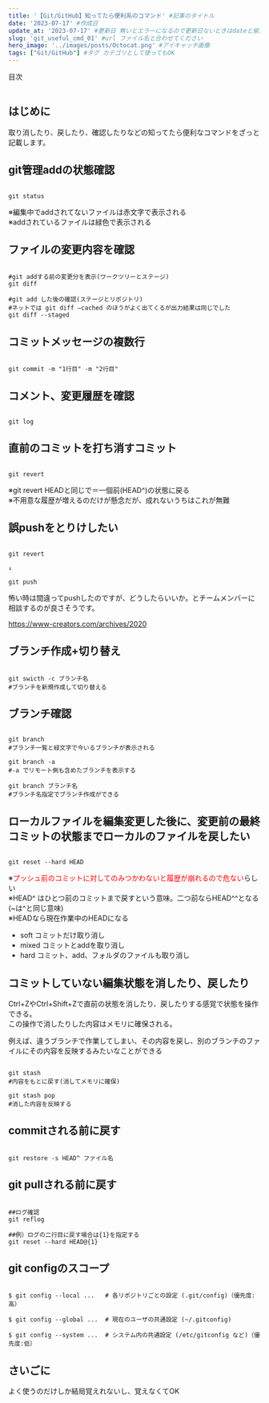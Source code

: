 ```yaml
---
title: '【Git/GitHub】知ってたら便利系のコマンド' #記事のタイトル
date: '2023-07-17' #作成日
update_at: '2023-07-17' #更新日 無いとエラーになるので更新日ないときはdateと揃えてください。
slug: 'git_useful_cmd_01' #url ファイル名と合わせてください
hero_image: '../images/posts/Octocat.png' #アイキャッチ画像
tags: ["Git/GitHub"] #タグ カテゴリとして使ってもOK
---
```


<div class="toc-title">目次</div>

```toc
```

## はじめに

取り消したり、戻したり、確認したりなどの知ってたら便利なコマンドをざっと記載します。

## git管理addの状態確認

```GitHub:title=git_command

git status

```

※編集中でaddされてないファイルは赤文字で表示される  
※addされているファイルは緑色で表示される

## ファイルの変更内容を確認

```GitHub:title=git_command

#git addする前の変更分を表示(ワークツリーとステージ)
git diff

#git add した後の確認(ステージとリポジトリ)
#ネットでは git diff –cached のほうがよく出てくるが出力結果は同じでした
git diff --staged

```

## コミットメッセージの複数行

```GitHub:title=git_command

git commit -m "1行目" -m "2行目"

```


## コメント、変更履歴を確認

```GitHub:title=git_command

git log

```


## 直前のコミットを打ち消すコミット

```GitHub:title=git_command

git revert

```

※git revert HEADと同じで＝一個前(HEAD^)の状態に戻る  
※不用意な履歴が増えるのだけが懸念だが、成れないうちはこれが無難


## 誤pushをとりけしたい

```GitHub:title=git_command

git revert

↓

git push

```

怖い時は間違ってpushしたのですが、どうしたらいいか。とチームメンバーに相談するのが良さそうです。

<div class="boxparts ref">
  <div class="title"></div>
  
  https://www-creators.com/archives/2020
</div>



## ブランチ作成+切り替え

```GitHub:title=git_command

git swicth -c ブランチ名
#ブランチを新規作成して切り替える

```

## ブランチ確認

```GitHub:title=git_command

git branch
#ブランチ一覧と緑文字で今いるブランチが表示される

git branch -a 
#-a でリモート側も含めたブランチを表示する

git branch ブランチ名
#ブランチ名指定でブランチ作成ができる

```

## ローカルファイルを編集変更した後に、変更前の最終コミットの状態までローカルのファイルを戻したい

```GitHub:title=git_command

git reset --hard HEAD

```

※<span style="color:red">プッシュ前のコミットに対してのみつかわないと履歴が崩れるので危ない</span>らしい  
※HEAD^ はひとつ前のコミットまで戻すという意味。二つ前ならHEAD^^となる(~は^と同じ意味)  
※HEADなら現在作業中のHEADになる

- soft	コミットだけ取り消し
- mixed	コミットとaddを取り消し
- hard	コミット、add、フォルダのファイルも取り消し

## コミットしていない編集状態を消したり、戻したり

Ctrl+ZやCtrl+Shift+Zで直前の状態を消したり、戻したりする感覚で状態を操作できる。  
この操作で消したりした内容はメモリに確保される。  

例えば、違うブランチで作業してしまい、その内容を戻し、別のブランチのファイルにその内容を反映するみたいなことができる

```GitHub:title=git_command

git stash	
#内容をもとに戻す(消してメモリに確保)

git stash pop
#消した内容を反映する

```

## commitされる前に戻す

```GitHub:title=git_command

git restore -s HEAD^ ファイル名

```

## git pullされる前に戻す

```GitHub:title=git_command

##ログ確認
git reflog

##例）ログの二行目に戻す場合は{1}を指定する
git reset --hard HEAD@{1}

```

## git configのスコープ

```GitHub:title=git_command

$ git config --local ...   # 各リポジトリごとの設定 (.git/config)（優先度:高）

$ git config --global ...  # 現在のユーザの共通設定 (~/.gitconfig)

$ git config --system ...  # システム内の共通設定 (/etc/gitconfig など)（優先度:低）

```

## さいごに

<div class="balloon">
  <div class="icon"></div>
  <div class="talk">
  よく使うのだけしか結局覚えれないし、覚えなくてOK
  </div>
</div>
